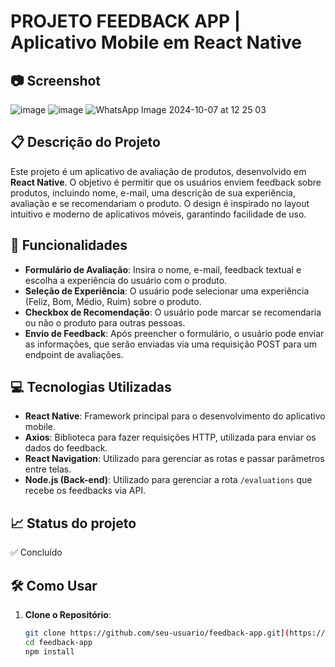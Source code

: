 # PROJETO FEEDBACK APP | Aplicativo Mobile em React Native

## 📷 Screenshot
![image](https://github.com/user-attachments/assets/deb7e0c2-5f17-428a-9457-5e5de14c864b)
![image](https://github.com/user-attachments/assets/cc7d00ac-a843-4db1-a981-3559c0d346ce)
![WhatsApp Image 2024-10-07 at 12 25 03](https://github.com/user-attachments/assets/cf03849c-9dc0-4c37-b4d6-ec90a752dc94)

## 📋 Descrição do Projeto
Este projeto é um aplicativo de avaliação de produtos, desenvolvido em **React Native**. O objetivo é permitir que os usuários enviem feedback sobre produtos, incluindo nome, e-mail, uma descrição de sua experiência, avaliação e se recomendariam o produto. O design é inspirado no layout intuitivo e moderno de aplicativos móveis, garantindo facilidade de uso.

## 🚀 Funcionalidades
- **Formulário de Avaliação**: Insira o nome, e-mail, feedback textual e escolha a experiência do usuário com o produto.
- **Seleção de Experiência**: O usuário pode selecionar uma experiência (Feliz, Bom, Médio, Ruim) sobre o produto.
- **Checkbox de Recomendação**: O usuário pode marcar se recomendaria ou não o produto para outras pessoas.
- **Envio de Feedback**: Após preencher o formulário, o usuário pode enviar as informações, que serão enviadas via uma requisição POST para um endpoint de avaliações.

## 💻 Tecnologias Utilizadas
- **React Native**: Framework principal para o desenvolvimento do aplicativo mobile.
- **Axios**: Biblioteca para fazer requisições HTTP, utilizada para enviar os dados do feedback.
- **React Navigation**: Utilizado para gerenciar as rotas e passar parâmetros entre telas.
- **Node.js (Back-end)**: Utilizado para gerenciar a rota `/evaluations` que recebe os feedbacks via API.

## 📈 Status do projeto
✅ Concluído

## 🛠️ Como Usar

1. **Clone o Repositório**: 
   ```bash
   git clone https://github.com/seu-usuario/feedback-app.git](https://github.com/DEVinHouse-Clamed-V3/app-avaliaaqui-LucasBlunTT.git
   cd feedback-app
   npm install
